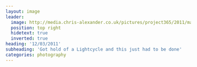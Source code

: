 ```yaml
---
layout: image
leader:
  image: http://media.chris-alexander.co.uk/pictures/project365/2011/mar/12/120311.jpg
  position: top right
  hidetext: true
  inverted: true
heading: '12/03/2011'
subheading: 'Got hold of a Lightcycle and this just had to be done'
categories: photography
---
```

